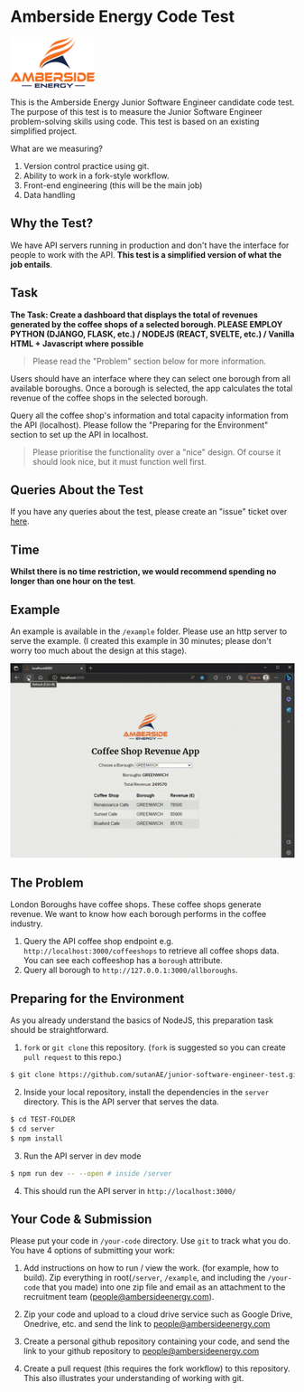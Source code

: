 # Amberside Energy Code Test

<img src='./ael-logo.png' width='150px'>

This is the Amberside Energy Junior Software Engineer candidate code test. The purpose of this test is to measure the Junior Software Engineer problem-solving skills using code. This test is based on an existing simplified project.

What are we measuring?

1. Version control practice using git.
2. Ability to work in a fork-style workflow.
3. Front-end engineering (this will be the main job)
4. Data handling

## Why the Test?

We have API servers running in production and don't have the interface for people to work with the API. __This test is a simplified version of what the job entails__.


## Task

__The Task: Create a dashboard that displays the total of revenues generated by the coffee shops of a selected borough. PLEASE EMPLOY PYTHON (DJANGO, FLASK, etc.) / NODEJS (REACT, SVELTE, etc.) / Vanilla HTML + Javascript where possible__

> Please read the "Problem" section below for more information.

Users should have an interface where they can select one borough from all available boroughs. Once a borough is selected, the app calculates the total revenue of the coffee shops in the selected borough.

Query all the coffee shop's information and total capacity information from the API (localhost). Please follow the "Preparing for the Environment" section to set up the API in localhost.

> Please prioritise the functionality over a "nice" design. Of course it should look nice, but it must function well first.

## Queries About the Test

If you have any queries about the test, please create an "issue" ticket over [here](https://github.com/sutanAE/junior-software-engineer-test/issues).

## Time

__Whilst there is no time restriction, we would recommend spending no longer than one hour on the test__.

## Example

An example is available in the ```/example``` folder. Please use an http server to serve the example. (I created this example in 30 minutes; please don't worry too much about the design at this stage).

![example](example.gif)

## The Problem

London Boroughs have coffee shops. These coffee shops generate revenue. We want to know how each borough performs in the coffee industry.

1. Query the API coffee shop endpoint e.g. ```http://localhost:3000/coffeeshops``` to retrieve all coffee shops data. You can see each coffeeshop has a ```borough``` attribute.
2. Query all borough to ```http://127.0.0.1:3000/allboroughs```.


## Preparing for the Environment

As you already understand the basics of NodeJS, this preparation task should be straightforward.

1. ```fork``` or ```git clone``` this repository. (```fork``` is suggested so you can create ```pull request``` to this repo.)

```bash
$ git clone https://github.com/sutanAE/junior-software-engineer-test.git TEST-FOLDER
```

2. Inside your local repository, install the dependencies in the ```server``` directory. This is the API server that serves the data.

```bash
$ cd TEST-FOLDER
$ cd server
$ npm install
```

3. Run the API server in dev mode
   
```bash
$ npm run dev -- --open # inside /server
```

4. This should run the API server in ```http://localhost:3000/```


## Your Code & Submission

Please put your code in ```/your-code``` directory. Use ```git``` to track what you do. You have 4 options of submitting your work:

1. Add instructions on how to run / view the work. (for example, how to build). Zip everything in root(```/server```, ```/example```, and including the ```/your-code``` that you made) into one zip file and email as an attachment to the recruitment team (people@ambersideenergy.com).

2. Zip your code and upload to a cloud drive service such as Google Drive, Onedrive, etc. and send the link to people@ambersideenergy.com


3. Create a personal github repository containing your code, and send the link to your github repository to people@ambersideenergy.com

4. Create a pull request (this requires the fork workflow) to this repository. This also illustrates your understanding of working with git.


